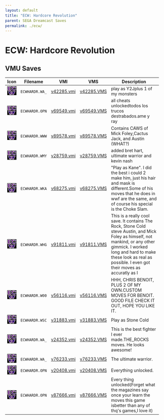 ```yaml
---
layout: default
title: "ECW: Hardcore Revolution"
parent: SEGA Dreamcast Saves
permalink: ./ecw/
---
```

# ECW: Hardcore Revolution

## VMU Saves

| Icon | Filename | VMI | VMS | Description |
|------|----------|-----|-----|-------------|
| ![ECW: Hardcore Revolution](../icons/ECWHARDR.WA_.GIF) | `ECWHARDR.WA_` | [v42285.vmi](v42285.vmi) | [v42285.VMS](v42285.VMS) | play as Y2Jplus 1 of my monsters  |
| ![ECW: Hardcore Revolution](../icons/ECWHARDR.OPN.GIF) | `ECWHARDR.OPN` | [v69549.vmi](v69549.vmi) | [v69549.VMS](v69549.VMS) | all cheats unlockedtodos los trucos destrabados.ame y ray  |
| ![ECW: Hardcore Revolution](../icons/ECWHARDR.WWW.GIF) | `ECWHARDR.WWW` | [v89578.vmi](v89578.vmi) | [v89578.VMS](v89578.VMS) | Contains CAWS of Mick Foley,Cactus Jack, and Austin (WHAT?)  |
| ![ECW: Hardcore Revolution](../icons/ECWHARDR.WMY.GIF) | `ECWHARDR.WMY` | [v28759.vmi](v28759.vmi) | [v28759.VMS](v28759.VMS) | added bret hart, ultimate warrior and kevin nash  |
| ![ECW: Hardcore Revolution](../icons/ECWHARDR.WKA.GIF) | `ECWHARDR.WKA` | [v68275.vmi](v68275.vmi) | [v68275.VMS](v68275.VMS) | "Play as Kane". I did the best i could 2 make him, just his hair and mask is different.Some of his moves that he does in wwf are the same, and of course his special is the Choke Slam.  |
| ![ECW: Hardcore Revolution](../icons/ECWHARDR.WHG.GIF) | `ECWHARDR.WHG` | [v91811.vmi](v91811.vmi) | [v91811.VMS](v91811.VMS) | This is a really cool save.  It contains The Rock, Stone Cold steve Austin, and Mick Foley as himself, not mankind, or any other gimmick.  I worked long and hard to make these look as real as possible.  I even got their moves as accuratly as I  |
| ![ECW: Hardcore Revolution](../icons/ECWHARDR.W00.GIF) | `ECWHARDR.W00` | [v56116.vmi](v56116.vmi) | [v56116.VMS](v56116.VMS) | HHH, CHRIS BENOIT, PLUS 2 OF MY OWN.CUSTOM MOVES FOR BENOIT. GOOD FILE CHECK IT OUT, HOPE YOU LIKE IT.  |
| ![ECW: Hardcore Revolution](../icons/ECWHARDR.WSC.GIF) | `ECWHARDR.WSC` | [v31883.vmi](v31883.vmi) | [v31883.VMS](v31883.VMS) | Play as Stone Cold  |
| ![ECW: Hardcore Revolution](../icons/ECWHARDR.WA_.GIF) | `ECWHARDR.WA_` | [v24352.vmi](v24352.vmi) | [v24352.VMS](v24352.VMS) | This is the best fighter I ever made.THE_ROCKS moves. He looks awesome!  |
| ![ECW: Hardcore Revolution](../icons/ECWHARDR.WA_.GIF) | `ECWHARDR.WA_` | [v76233.vmi](v76233.vmi) | [v76233.VMS](v76233.VMS) | The ultimate warrior.  |
| ![ECW: Hardcore Revolution](../icons/ECWHARDR.OPN.GIF) | `ECWHARDR.OPN` | [v20408.vmi](v20408.vmi) | [v20408.VMS](v20408.VMS) | Everything unlocked.  |
| ![ECW: Hardcore Revolution](../icons/ECWHARDR.OPN.GIF) | `ECWHARDR.OPN` | [v87666.vmi](v87666.vmi) | [v87666.VMS](v87666.VMS) | Every thing unlocked(Forget what the magazines say once your learn the moves this game isbetter than any of thq's games,I love it)  |

